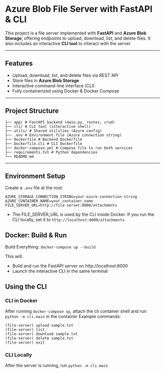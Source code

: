 
# Azure Blob File Server with FastAPI & CLI

This project is a file server implemented with **FastAPI** and **Azure Blob Storage**, offering endpoints to upload, download, list, and delete files. It also includes an interactive **CLI tool** to interact with the server.

---

## Features

- Upload, download, list, and delete files via REST API
- Store files in **Azure Blob Storage**
- Interactive command-line interface (CLI)
- Fully containerized using Docker & Docker Compose

---

## Project Structure

```
├── app/ # FastAPI backend (main.py, routes, crud)
├── cli/ # CLI tool (interactive shell)
├── utils/ # Shared utilities (Azure config)
├── .env # Environment file (Azure connection string)
├── Dockerfile # Backend Dockerfile
├── Dockerfile.cli # CLI Dockerfile
├── docker-compose.yml # Compose file to run both services
├── requirements.txt # Python dependencies
└── README.md
```

---

## Environment Setup

Create a `.env` file at the root:

```env
AZURE_STORAGE_CONNECTION_STRING=your-azure-connection-string
AZURE_CONTAINER_NAME=your_container_name
FILE_SERVER_URL=http://file-server:8000/attachments
```
* The FILE_SERVER_URL is used by the CLI inside Docker. If you run the CLI locally, set it to `http://localhost:8000/attachments`.

## Docker: Build & Run

Build Everything: `docker-compose up --build`

This will:

* Build and run the FastAPI server on http://localhost:8000
* Launch the interactive CLI in the same terminal

## Using the CLI

### CLI in Docker 
After running `docker-compose up`, attach the cli container shell and run `python -m cli.main` in the container 
Example commands:
```
(file-server) upload sample.txt
(file-server) list
(file-server) download sample.txt
(file-server) delete sample.txt
(file-server) exit
```
### CLI Locally
After the server is running, run `python -m cli.main`
